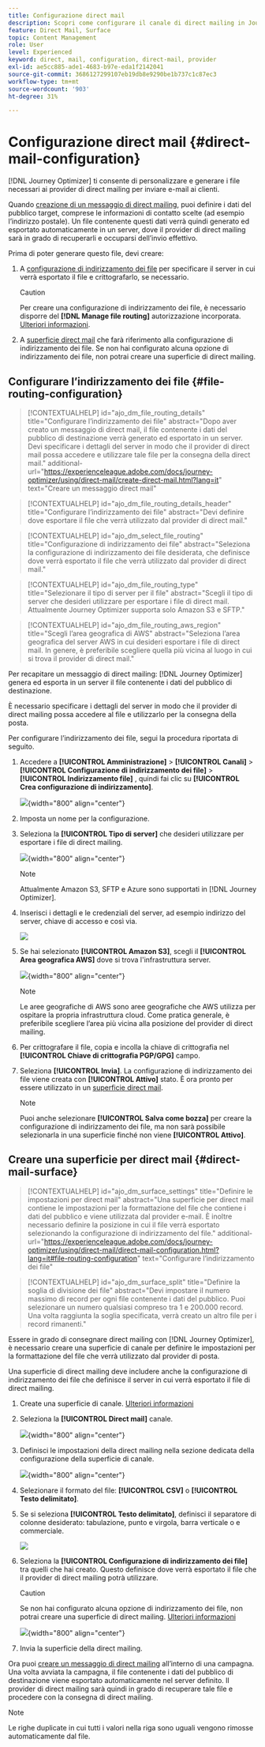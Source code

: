 ```yaml
---
title: Configurazione direct mail
description: Scopri come configurare il canale di direct mailing in Journey Optimizer
feature: Direct Mail, Surface
topic: Content Management
role: User
level: Experienced
keyword: direct, mail, configuration, direct-mail, provider
exl-id: ae5cc885-ade1-4683-b97e-eda1f2142041
source-git-commit: 3686127299107eb19db8e9290be1b737c1c87ec3
workflow-type: tm+mt
source-wordcount: '903'
ht-degree: 31%

---
```


# Configurazione direct mail {#direct-mail-configuration}

[!DNL Journey Optimizer] ti consente di personalizzare e generare i file necessari ai provider di direct mailing per inviare e-mail ai clienti.

Quando [creazione di un messaggio di direct mailing](../direct-mail/create-direct-mail.md), puoi definire i dati del pubblico target, comprese le informazioni di contatto scelte (ad esempio l’indirizzo postale). Un file contenente questi dati verrà quindi generato ed esportato automaticamente in un server, dove il provider di direct mailing sarà in grado di recuperarli e occuparsi dell’invio effettivo.

Prima di poter generare questo file, devi creare:

1. A [configurazione di indirizzamento dei file](#file-routing-configuration) per specificare il server in cui verrà esportato il file e crittografarlo, se necessario.

   >[!CAUTION]
   >
   >Per creare una configurazione di indirizzamento dei file, è necessario disporre del **[!DNL Manage file routing]** autorizzazione incorporata. [Ulteriori informazioni](../administration/ootb-product-profiles.md#content-library-manager).

1. A [superficie direct mail](#direct-mail-surface) che farà riferimento alla configurazione di indirizzamento dei file. Se non hai configurato alcuna opzione di indirizzamento dei file, non potrai creare una superficie di direct mailing.

## Configurare l’indirizzamento dei file {#file-routing-configuration}

>[!CONTEXTUALHELP]
>id="ajo_dm_file_routing_details"
>title="Configurare l’indirizzamento dei file"
>abstract="Dopo aver creato un messaggio di direct mail, il file contenente i dati del pubblico di destinazione verrà generato ed esportato in un server. Devi specificare i dettagli del server in modo che il provider di direct mail possa accedere e utilizzare tale file per la consegna della direct mail."
>additional-url="https://experienceleague.adobe.com/docs/journey-optimizer/using/direct-mail/create-direct-mail.html?lang=it" text="Creare un messaggio direct mail"

>[!CONTEXTUALHELP]
>id="ajo_dm_file_routing_details_header"
>title="Configurare l’indirizzamento dei file"
>abstract="Devi definire dove esportare il file che verrà utilizzato dal provider di direct mail."

>[!CONTEXTUALHELP]
>id="ajo_dm_select_file_routing"
>title="Configurazione di indirizzamento dei file"
>abstract="Seleziona la configurazione di indirizzamento dei file desiderata, che definisce dove verrà esportato il file che verrà utilizzato dal provider di direct mail."

>[!CONTEXTUALHELP]
>id="ajo_dm_file_routing_type"
>title="Selezionare il tipo di server per il file"
>abstract="Scegli il tipo di server che desideri utilizzare per esportare i file di direct mail. Attualmente Journey Optimizer supporta solo Amazon S3 e SFTP."

>[!CONTEXTUALHELP]
>id="ajo_dm_file_routing_aws_region"
>title="Scegli l’area geografica di AWS"
>abstract="Seleziona l’area geografica del server AWS in cui desideri esportare i file di direct mail. In genere, è preferibile scegliere quella più vicina al luogo in cui si trova il provider di direct mail."

Per recapitare un messaggio di direct mailing: [!DNL Journey Optimizer] genera ed esporta in un server il file contenente i dati del pubblico di destinazione.

È necessario specificare i dettagli del server in modo che il provider di direct mailing possa accedere al file e utilizzarlo per la consegna della posta.

Per configurare l’indirizzamento dei file, segui la procedura riportata di seguito.

1. Accedere a **[!UICONTROL Amministrazione]** > **[!UICONTROL Canali]** > **[!UICONTROL Configurazione di indirizzamento dei file]** > **[!UICONTROL Indirizzamento file]** , quindi fai clic su **[!UICONTROL Crea configurazione di indirizzamento]**.

   ![](assets/file-routing-config-button.png){width="800" align="center"}

1. Imposta un nome per la configurazione.

1. Seleziona la **[!UICONTROL Tipo di server]** che desideri utilizzare per esportare i file di direct mailing.

   ![](assets/file-routing-config-type.png){width="800" align="center"}

   >[!NOTE]
   >
   >Attualmente Amazon S3, SFTP e Azure sono supportati in [!DNL Journey Optimizer].

1. Inserisci i dettagli e le credenziali del server, ad esempio indirizzo del server, chiave di accesso e così via.

   ![](assets/file-routing-config-sftp-details.png)

1. Se hai selezionato **[!UICONTROL Amazon S3]**, scegli il **[!UICONTROL Area geografica AWS]** dove si trova l&#39;infrastruttura server.

   ![](assets/file-routing-config-aws-region.png){width="800" align="center"}

   >[!NOTE]
   >
   >Le aree geografiche di AWS sono aree geografiche che AWS utilizza per ospitare la propria infrastruttura cloud. Come pratica generale, è preferibile scegliere l’area più vicina alla posizione del provider di direct mailing.

1. Per crittografare il file, copia e incolla la chiave di crittografia nel **[!UICONTROL Chiave di crittografia PGP/GPG]** campo.

1. Seleziona **[!UICONTROL Invia]**. La configurazione di indirizzamento dei file viene creata con **[!UICONTROL Attivo]** stato. È ora pronto per essere utilizzato in un [superficie direct mail](#direct-mail-surface).

   >[!NOTE]
   >
   >Puoi anche selezionare **[!UICONTROL Salva come bozza]** per creare la configurazione di indirizzamento dei file, ma non sarà possibile selezionarla in una superficie finché non viene **[!UICONTROL Attivo]**.

## Creare una superficie per direct mail {#direct-mail-surface}

>[!CONTEXTUALHELP]
>id="ajo_dm_surface_settings"
>title="Definire le impostazioni per direct mail"
>abstract="Una superficie per direct mail contiene le impostazioni per la formattazione del file che contiene i dati del pubblico e viene utilizzata dal provider e-mail. È inoltre necessario definire la posizione in cui il file verrà esportato selezionando la configurazione di indirizzamento del file."
>additional-url="https://experienceleague.adobe.com/docs/journey-optimizer/using/direct-mail/direct-mail-configuration.html?lang=it#file-routing-configuration" text="Configurare l’indirizzamento dei file"

<!--
>[!CONTEXTUALHELP]
>id="ajo_dm_surface_sort"
>title="Define the sort order"
>abstract="If you select this option, the sort will be by profile ID, ascending or descending. If you unselect it, the sorting configuration defined when creating the direct mail message within a journey or a campaign."-->

>[!CONTEXTUALHELP]
>id="ajo_dm_surface_split"
>title="Definire la soglia di divisione dei file"
>abstract="Devi impostare il numero massimo di record per ogni file contenente i dati del pubblico. Puoi selezionare un numero qualsiasi compreso tra 1 e 200.000 record. Una volta raggiunta la soglia specificata, verrà creato un altro file per i record rimanenti."

Essere in grado di consegnare direct mailing con [!DNL Journey Optimizer], è necessario creare una superficie di canale per definire le impostazioni per la formattazione del file che verrà utilizzato dal provider di posta.

Una superficie di direct mailing deve includere anche la configurazione di indirizzamento dei file che definisce il server in cui verrà esportato il file di direct mailing.

1. Create una superficie di canale. [Ulteriori informazioni](../configuration/channel-surfaces.md)

1. Seleziona la **[!UICONTROL Direct mail]** canale.

   ![](assets/surface-direct-mail-channel.png){width="800" align="center"}

1. Definisci le impostazioni della direct mailing nella sezione dedicata della configurazione della superficie di canale.

   ![](assets/surface-direct-mail-settings.png){width="800" align="center"}

   <!--![](assets/surface-direct-mail-settings-with-insertion.png)-->

1. Selezionare il formato del file: **[!UICONTROL CSV]** o **[!UICONTROL Testo delimitato]**.

1. Se si seleziona **[!UICONTROL Testo delimitato]**, definisci il separatore di colonne desiderato: tabulazione, punto e virgola, barra verticale o e commerciale.

   ![](assets/surface-direct-mail-column-separator.png)

1. Seleziona la **[!UICONTROL Configurazione di indirizzamento dei file]** tra quelli che hai creato. Questo definisce dove verrà esportato il file che il provider di direct mailing potrà utilizzare.

   >[!CAUTION]
   >
   >Se non hai configurato alcuna opzione di indirizzamento dei file, non potrai creare una superficie di direct mailing. [Ulteriori informazioni](#file-routing-configuration)

   ![](assets/surface-direct-mail-file-routing.png){width="800" align="center"}

   <!--![](assets/surface-direct-mail-file-routing-with-insertion.png)-->

1. Invia la superficie della direct mailing.

Ora puoi [creare un messaggio di direct mailing](../direct-mail/create-direct-mail.md) all’interno di una campagna. Una volta avviata la campagna, il file contenente i dati del pubblico di destinazione viene esportato automaticamente nel server definito. Il provider di direct mailing sarà quindi in grado di recuperare tale file e procedere con la consegna di direct mailing.

>[!NOTE]
>
>Le righe duplicate in cui tutti i valori nella riga sono uguali vengono rimosse automaticamente dal file.

<!--
    In the **[!UICONTROL Insertion]** section, you can choose to automatically remove duplicate rows.

    Define the maximum number of records (i.e. rows) for each file containing profile data. After the specified threshold is reached, another file will be created for the remaining records.

    ![](assets/surface-direct-mail-split.png)

    For example, if there are 100,000 records in the file and the threshold limit is set to 60,000, the records will be split into two files. The first file will contain 60,000 rows, and the second file will contain the remaining 40,000 rows.

    >[!NOTE]
    >
    >NOTE You can set any number between 1 and 200,000 records, meaning each file must contain at least 1 row and no more than 200,000 rows.

-->